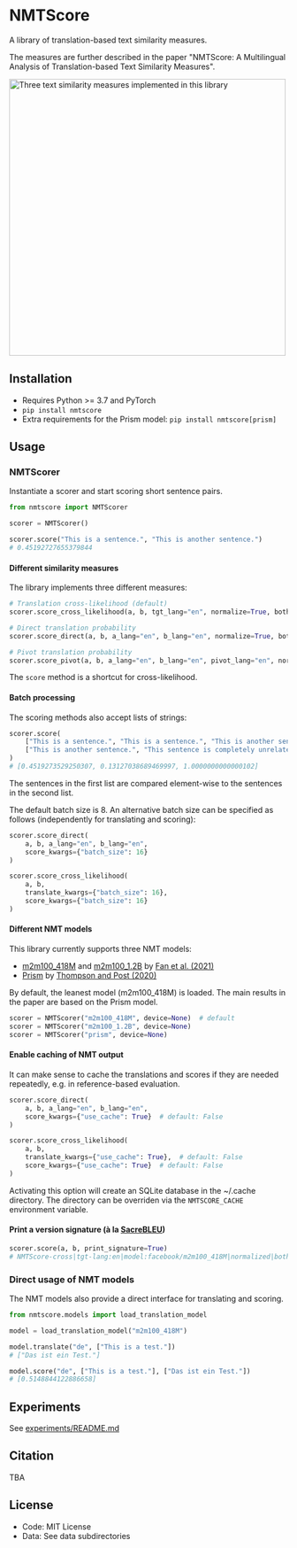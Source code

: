 # NMTScore
A library of translation-based text similarity measures.

The measures are further described in the paper "NMTScore: A Multilingual Analysis of Translation-based Text Similarity Measures".

<img src="img/figure1.png" alt="Three text similarity measures implemented in this library" width="500">

## Installation

- Requires Python >= 3.7 and PyTorch
- `pip install nmtscore`
- Extra requirements for the Prism model: `pip install nmtscore[prism]`

## Usage

### NMTScorer
Instantiate a scorer and start scoring short sentence pairs.

```python
from nmtscore import NMTScorer

scorer = NMTScorer()

scorer.score("This is a sentence.", "This is another sentence.")
# 0.45192727655379844
```

#### Different similarity measures
The library implements three different measures:

```python
# Translation cross-likelihood (default)
scorer.score_cross_likelihood(a, b, tgt_lang="en", normalize=True, both_directions=True)

# Direct translation probability
scorer.score_direct(a, b, a_lang="en", b_lang="en", normalize=True, both_directions=True)

# Pivot translation probability
scorer.score_pivot(a, b, a_lang="en", b_lang="en", pivot_lang="en", normalize=True, both_directions=True)
```

The `score` method is a shortcut for cross-likelihood.

#### Batch processing
The scoring methods also accept lists of strings:

```python
scorer.score(
    ["This is a sentence.", "This is a sentence.", "This is another sentence."],
    ["This is another sentence.", "This sentence is completely unrelated.", "This is another sentence."],
)
# [0.4519273529250307, 0.13127038689469997, 1.0000000000000102]
```

The sentences in the first list are compared element-wise to the sentences in the second list.

The default batch size is 8.
An alternative batch size can be specified as follows (independently for translating and scoring):

```python
scorer.score_direct(
    a, b, a_lang="en", b_lang="en",
    score_kwargs={"batch_size": 16}
)

scorer.score_cross_likelihood(
    a, b,
    translate_kwargs={"batch_size": 16},
    score_kwargs={"batch_size": 16}
)
```

#### Different NMT models
This library currently supports three NMT models:
- [m2m100_418M](https://huggingface.co/facebook/m2m100_418M) and [m2m100_1.2B](https://huggingface.co/facebook/m2m100_1.2B) by [Fan et al. (2021)](https://www.jmlr.org/papers/volume22/20-1307/)
- [Prism](https://github.com/thompsonb/prism) by [Thompson and Post (2020)](https://aclanthology.org/2020.emnlp-main.8/)

By default, the leanest model (m2m100_418M) is loaded. The main results in the paper are based on the Prism model.

```python
scorer = NMTScorer("m2m100_418M", device=None)  # default
scorer = NMTScorer("m2m100_1.2B", device=None)
scorer = NMTScorer("prism", device=None)
```

#### Enable caching of NMT output
It can make sense to cache the translations and scores if they are needed repeatedly, e.g. in reference-based evaluation.


```python
scorer.score_direct(
    a, b, a_lang="en", b_lang="en",
    score_kwargs={"use_cache": True}  # default: False
)

scorer.score_cross_likelihood(
    a, b,
    translate_kwargs={"use_cache": True},  # default: False
    score_kwargs={"use_cache": True}  # default: False
)
```

Activating this option will create an SQLite database in the ~/.cache directory. The directory can be overriden via the `NMTSCORE_CACHE` environment variable.

#### Print a version signature (à la [SacreBLEU](https://github.com/mjpost/sacrebleu))
```python
scorer.score(a, b, print_signature=True)
# NMTScore-cross|tgt-lang:en|model:facebook/m2m100_418M|normalized|both-directions|v0.1.0|hf4.17.0
```

### Direct usage of NMT models

The NMT models also provide a direct interface for translating and scoring.

```python
from nmtscore.models import load_translation_model

model = load_translation_model("m2m100_418M")

model.translate("de", ["This is a test."])
# ["Das ist ein Test."]

model.score("de", ["This is a test."], ["Das ist ein Test."])
# [0.5148844122886658]
```

## Experiments
See [experiments/README.md](experiments/README.md)

## Citation
TBA

## License
- Code: MIT License
- Data: See data subdirectories
